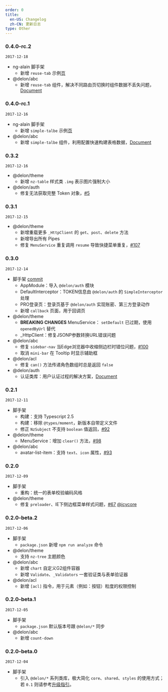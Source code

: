 ```yaml
---
order: 0
title:
  en-US: Changelog
  zh-CN: 更新日志
type: Other
---
```


### 0.4.0-rc.2

`2017-12-18`

- ng-alain 脚手架
    - 新增 `reuse-tab` 示例[页](https://cipchk.github.io/ng-alain/)
- @delon/abc
    - 新增 `reuse-tab` 组件，解决不同路由页切换时组件数据不丢失问题，[Document](http://ng-alain.com/components/reuse-tab)

### 0.4.0-rc.1

`2017-12-16`

- ng-alain 脚手架
    - 新增 `simple-talbe` 示例[页](https://cipchk.github.io/ng-alain/tables/simple-table)
- @delon/abc
    - 新增 `simple-talbe` 组件，利用配置快速构建表格数据，[Document](http://ng-alain.com/components/simple-table)

### 0.3.2

`2017-12-16`

- @delon/theme
    - 新增 `nz-table` 样式类 `.img` 表示图片强制大小
- @delon/auth
    - 修复无法获取完整 Token 对象，[#5](https://github.com/cipchk/delon/issues/5)

### 0.3.1

`2017-12-15`

- @delon/theme
    - 新增重载更多 `_HttpClient` 的 `get`、`post`、`delete` 方法
    - 新增导出所有 Pipes
    - 修复 `MenuService` 重复调用 `resume` 导致快捷菜单重复，[#107](https://github.com/cipchk/ng-alain/pull/107)

### 0.3.0

`2017-12-14`

- 脚手架 [commit](https://github.com/cipchk/ng-alain/commit/6d89f7468232de6c828ad9c735cd53087014587e)
    - AppModule：导入 `@delon/auth` 模块
    - DefaultInterceptor：TOKEN信息由 `@delon/auth` 的 `SimpleInterceptor` 处理
    - PRO登录页：登录页基于 `@delon/auth` 实现账密、第三方登录动作
    - 新增 `callback` 页面，用于回调页
- @delon/theme
    - **BREAKING CHANGES** MenuService： `setDefault` 已过期，使用 `openedByUrl` 替代
    - _HttpClient：修复JSONP参数转换URL错误问题
- @delon/abc
    - 修复 `sidebar-nav` 当Edge浏览器中收缩侧边栏时错位问题，[#100](https://github.com/cipchk/ng-alain/pull/100)
    - 取消 `mini-bar` 在 Tooltip 时显示辅助框
- @delon/acl
    - 修复 `can()` 方法传递角色数组时总是返回 `false`
- @delon/auth
    - 认证类库：用户认证过程的解决方案，[Document](http://ng-alain.com/docs/auth)

### 0.2.1

`2017-12-11`

- 脚手架
    - 构建：支持 Typescript 2.5
    - 构建：移除 `@types/moment`，新版本自带定义文件
    - 修正 `NzSubject` 不支持 `boolean` 值返回，[#92](https://github.com/cipchk/ng-alain/pull/92)
- @delon/theme
    - MenuService：增加 `clear()` 方法，[#98](https://github.com/cipchk/ng-alain/pull/98)
- @delon/abc
    - avatar-list-item：支持 `text`、`icon` 属性，[#93](https://github.com/cipchk/ng-alain/pull/93)

### 0.2.0

`2017-12-09`

- 脚手架
    - 重构：统一的表单校验编码风格
- @delon/theme
    - 修复 `preloader`、IE下侧边框菜单样式问题，[#67](https://github.com/cipchk/ng-alain/pull/67) [@icycore](https://github.com/icycore)

### 0.2.0-beta.2

`2017-12-06`

- 脚手架
    - `package.json` 新增 `npm run analyze` 命令
- @delon/theme
    - 支持 `nz-tree` 主题颜色
- @delon/abc
    - 新增 `chart` 自定义G2组件容器
    - 新增 `Validate`、`_Validators` 一套验证类与表单验证器
- @delon/acl
    - 新增 `[acl]` 指令，用于元素（例如：按钮）粒度的权限控制

### 0.2.0-beta.1

`2017-12-05`

- 脚手架
    - `package.json` 默认版本号跟 `@delon/*` 同步
- @delon/abc
    - 新增 `count-down`

### 0.2.0-beta.0

`2017-12-04`

- 脚手架
    - 引入 `@delon/*` 系列类库，极大简化 `core`、`shared`、`styles` 的使用方式；若 `0.1` 则请参考[升级指引](/docs/010-020-changes)。
